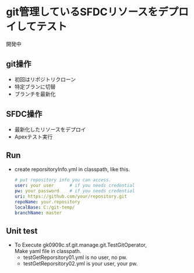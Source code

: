 # git管理しているSFDCリソースをデプロイしてテスト #
開発中

## git操作 ##
+ 初回はリポジトリクローン
+ 特定ブランに切替
+ ブランチを最新化

## SFDC操作 ##
+ 最新化したリソースをデプロイ
+ Apexテスト実行

## Run ##
+ create reporsitoryInfo.yml in classpath, like this.
  
  ```yaml
  # put repository info you can access.
  user: your user      # if you needs credential
  pw: your password    # if you needs credential
  uri: https://github.com/your/repository.git
  repoName: your.repository
  localBase: C:/git-temp/ 
  branchName: master
  ```
  
## Unit test ##
+ To Execute gk0909c.sf.git.manage.git.TestGitOperator,  
  Make yaml file in classpath.  
  + testGetReporsitory01.yml is no user, no pw.
  + testGetReporsitory02.yml is your user, your pw.
  
